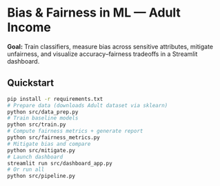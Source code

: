 # Bias & Fairness in ML — Adult Income

**Goal:** Train classifiers, measure bias across sensitive attributes, mitigate unfairness, and visualize accuracy–fairness tradeoffs in a Streamlit dashboard.

## Quickstart
```bash
pip install -r requirements.txt
# Prepare data (downloads Adult dataset via sklearn)
python src/data_prep.py
# Train baseline models
python src/train.py
# Compute fairness metrics + generate report
python src/fairness_metrics.py
# Mitigate bias and compare
python src/mitigate.py
# Launch dashboard
streamlit run src/dashboard_app.py
# Or run all
python src/pipeline.py
```
